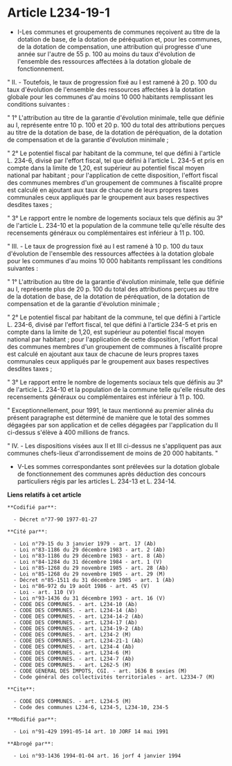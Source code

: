 # Article L234-19-1

- I-Les communes et groupements de communes reçoivent au titre de la dotation de base, de la dotation de péréquation et, pour
les communes, de la dotation de compensation, une attribution qui progresse d'une année sur l'autre de 55 p. 100 au moins du
taux d'évolution de l'ensemble des ressources affectées à la dotation globale de fonctionnement.

" II. - Toutefois, le taux de progression fixé au I est ramené à 20 p. 100 du taux d'évolution de l'ensemble des ressources
affectées à la dotation globale pour les communes d'au moins 10 000 habitants remplissant les conditions suivantes :

" 1° L'attribution au titre de la garantie d'évolution minimale, telle que définie au I, représente entre 10 p. 100 et 20 p.
100 du total des attributions perçues au titre de la dotation de base, de la dotation de péréquation, de la dotation de
compensation et de la garantie d'évolution minimale ;

" 2° Le potentiel fiscal par habitant de la commune, tel que défini à l'article L. 234-6, divisé par l'effort fiscal, tel que
défini à l'article L. 234-5 et pris en compte dans la limite de 1,20, est supérieur au potentiel fiscal moyen national par
habitant ; pour l'application de cette disposition, l'effort fiscal des communes membres d'un groupement de communes à
fiscalité propre est calculé en ajoutant aux taux de chacune de leurs propres taxes communales ceux appliqués par le
groupement aux bases respectives desdites taxes ;

" 3° Le rapport entre le nombre de logements sociaux tels que définis au 3° de l'article L. 234-10 et la population de la
commune telle qu'elle résulte des recensements généraux ou complémentaires est inférieur à 11 p. 100.

" III. - Le taux de progression fixé au I est ramené à 10 p. 100 du taux d'évolution de l'ensemble des ressources affectées à
la dotation globale pour les communes d'au moins 10 000 habitants remplissant les conditions suivantes :

" 1° L'attribution au titre de la garantie d'évolution minimale, telle que définie au I, représente plus de 20 p. 100 du
total des attributions perçues au titre de la dotation de base, de la dotation de péréquation, de la dotation de compensation
et de la garantie d'évolution minimale ;

" 2° Le potentiel fiscal par habitant de la commune, tel que défini à l'article L. 234-6, divisé par l'effort fiscal, tel que
défini à l'article 234-5 et pris en compte dans la limite de 1,20, est supérieur au potentiel fiscal moyen national par
habitant ; pour l'application de cette disposition, l'effort fiscal des communes membres d'un groupement de communes à
fiscalité propre est calculé en ajoutant aux taux de chacune de leurs propres taxes communales ceux appliqués par le
groupement aux bases respectives desdites taxes ;

" 3° Le rapport entre le nombre de logements sociaux tels que définis au 3° de l'article L. 234-10 et la population de la
commune telle qu'elle résulte des recensements généraux ou complémentaires est inférieur à 11 p. 100.

" Exceptionnellement, pour 1991, le taux mentionné au premier alinéa du présent paragraphe est déterminé de manière que le
total des sommes dégagées par son application et de celles dégagées par l'application du II ci-dessus s'élève à 400 millions
de francs.

" IV. - Les dispositions visées aux II et III ci-dessus ne s'appliquent pas aux communes chefs-lieux d'arrondissement de
moins de 20 000 habitants. "

- V-Les sommes correspondantes sont prélevées sur la dotation globale de fonctionnement des communes après déduction des
concours particuliers régis par les articles L. 234-13 et L. 234-14.

**Liens relatifs à cet article**

	**Codifié par**:

	  - Décret n°77-90 1977-01-27

	**Cité par**:

	  - Loi n°79-15 du 3 janvier 1979 - art. 17 (Ab)
	  - Loi n°83-1186 du 29 décembre 1983 - art. 2 (Ab)
	  - Loi n°83-1186 du 29 décembre 1983 - art. 8 (Ab)
	  - Loi n°84-1284 du 31 décembre 1984 - art. 1 (V)
	  - Loi n°85-1268 du 29 novembre 1985 - art. 28 (Ab)
	  - Loi n°85-1268 du 29 novembre 1985 - art. 29 (M)
	  - Décret n°85-1511 du 31 décembre 1985 - art. 1 (Ab)
	  - Loi n°86-972 du 19 août 1986 - art. 45 (V)
	  - Loi - art. 110 (V)
	  - Loi n°93-1436 du 31 décembre 1993 - art. 16 (V)
	  - CODE DES COMMUNES. - art. L234-10 (Ab)
	  - CODE DES COMMUNES. - art. L234-14 (Ab)
	  - CODE DES COMMUNES. - art. L234-14-2 (Ab)
	  - CODE DES COMMUNES. - art. L234-17 (Ab)
	  - CODE DES COMMUNES. - art. L234-19-2 (Ab)
	  - CODE DES COMMUNES. - art. L234-2 (M)
	  - CODE DES COMMUNES. - art. L234-21-1 (Ab)
	  - CODE DES COMMUNES. - art. L234-4 (Ab)
	  - CODE DES COMMUNES. - art. L234-6 (M)
	  - CODE DES COMMUNES. - art. L234-7 (Ab)
	  - CODE DES COMMUNES. - art. L262-5 (M)
	  - CODE GENERAL DES IMPOTS, CGI. - art. 1636 B sexies (M)
	  - Code général des collectivités territoriales - art. L2334-7 (M)

	**Cite**:

	  - CODE DES COMMUNES. - art. L234-5 (M)
	  - Code des communes L234-6, L234-5, L234-10, 234-5

	**Modifié par**:

	  - Loi n°91-429 1991-05-14 art. 10 JORF 14 mai 1991

	**Abrogé par**:

	  - Loi n°93-1436 1994-01-04 art. 16 jorf 4 janvier 1994
